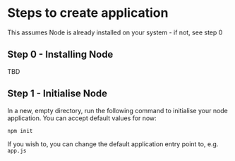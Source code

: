 # Steps to create application

This assumes Node is already installed on your system - if not, see step 0

## Step 0 - Installing Node
TBD

## Step 1 - Initialise Node

In a new, empty directory, run the following command to initialise your node application. You can accept default values for now:

`npm init`

If you wish to, you can change the default application entry point to, e.g. `app.js`